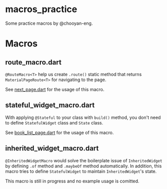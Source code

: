 # macros_practice

Some practice macros by @chooyan-eng.

# Macros

## route_macro.dart

`@RouteMacro<T>` help us create `.route()` static method that returns `MaterialPageRoute<T>` for navigating to the page.

See [next_page.dart](lib/next_page.dart) for the usage of this macro.

## stateful_widget_macro.dart

With applying `@Stateful` to your class with `build()` method, you don't need to define `StatefulWidget` class and `State` class.

See [book_list_page.dart](lib/book_list_page.dart) for the usage of this macro.

## inherited_widget_macro.dart

`@InheritedWidgetMacro` would solve the boilerplate issue of `InheritedWidget` by defining `.of` method and `.maybeOf` method automatically. In addition, this macro tries to define `StatefulWidget` to maintain `InheritedWidget`'s state.

This macro is still in progress and no example usage is comitted.
